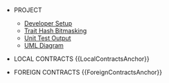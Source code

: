 * PROJECT
	* [Developer Setup](project/DeveloperSetup.md)
	* [Trait Hash Bitmasking](project/TraitHashBitmasking.md)
	* [Unit Test Output](project/UnitTestOutput.md)
	* [UML Diagram](project/ContractUML.md) 
	
* LOCAL CONTRACTS
{{LocalContractsAnchor}}

* FOREIGN CONTRACTS
{{ForeignContractsAnchor}}
